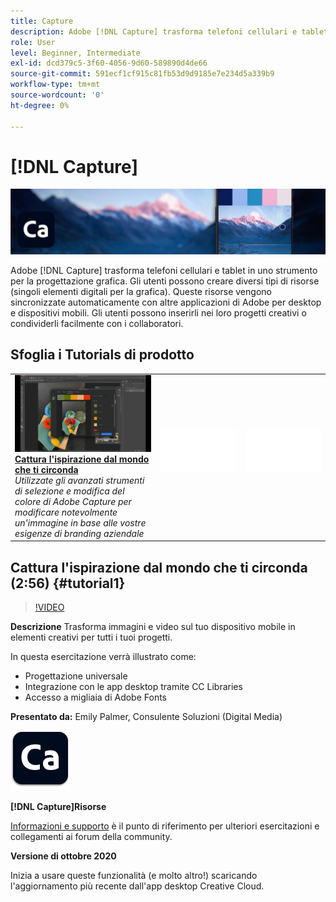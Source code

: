 ```yaml
---
title: Capture
description: Adobe [!DNL Capture] trasforma telefoni cellulari e tablet in uno strumento per la progettazione grafica
role: User
level: Beginner, Intermediate
exl-id: dcd379c5-3f60-4056-9d60-589890d4de66
source-git-commit: 591ecf1cf915c81fb53d9d9185e7e234d5a339b9
workflow-type: tm+mt
source-wordcount: '0'
ht-degree: 0%

---
```


# [!DNL Capture]

![Tutorial Hero Image](../assets/Capture.jpg)

Adobe [!DNL Capture] trasforma telefoni cellulari e tablet in uno strumento per la progettazione grafica. Gli utenti possono creare diversi tipi di risorse (singoli elementi digitali per la grafica).   Queste risorse vengono sincronizzate automaticamente con altre applicazioni di Adobe per desktop e dispositivi mobili. Gli utenti possono inserirli nei loro progetti creativi o condividerli facilmente con i collaboratori.

## Sfoglia i Tutorials di prodotto

<table style="table-layout:fixed">
<tr>
 <td>
   <a href="capture.md#tutorial1">
      <img alt="Cattura l'ispirazione dal mondo che ti circonda" src="../assets/capture_palmer_thumbnail.jpg" />
   </a>
    <div>
   <a href="capture.md#tutorial1"><strong>Cattura l'ispirazione dal mondo che ti circonda</strong></a>
    </div>
    <em>Utilizzate gli avanzati strumenti di selezione e modifica del colore di Adobe Capture per modificare notevolmente un'immagine in base alle vostre esigenze di branding aziendale</em>
    <br>
  </td>
  <td>
    <img alt="Spaziatore" src="../assets/Whitespacer.png" />
    <div>
    <br>
  </td>
  <td>
    <img alt="Spaziatore" src="../assets/Whitespacer.png" />
    <div>
    <br>
  </td>
</tr>
</table>

## Cattura l&#39;ispirazione dal mondo che ti circonda (2:56) {#tutorial1}

>[!VIDEO](https://video.tv.adobe.com/v/326825?hidetitle=true)

**Descrizione**
Trasforma immagini e video sul tuo dispositivo mobile in elementi creativi per tutti i tuoi progetti.

In questa esercitazione verrà illustrato come:
* Progettazione universale
* Integrazione con le app desktop tramite CC Libraries
* Accesso a migliaia di Adobe Fonts

**Presentato da:**
Emily Palmer, Consulente Soluzioni (Digital Media)

![Logo Capture](../assets/ca_appicon_96.png)

**[!DNL Capture]Risorse**

[Informazioni e supporto](https://helpx.adobe.com/mobile-apps/help/capture-faq.html) è il punto di riferimento per ulteriori esercitazioni e collegamenti ai forum della community.

**Versione di ottobre 2020**

Inizia a usare queste funzionalità (e molto altro!) scaricando l&#39;aggiornamento più recente dall&#39;app desktop Creative Cloud.
